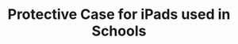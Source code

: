 ---
layout: project
title: "Protective Case for iPads used in Schools"
client: "Cesium"
year: "2018"
sector: "Consumer electronics, mobile accessories"
description: "A protective iPad case designed for school-age children, featuring a protective shell and a built-in stand for added functionality."
brief: "Cesium was seeking a durable tablet case for their education customers for elementary and high school students. The primary requirement was to find a solution that could effectively safeguard the iPads in various school use scenarios."
solution: "Keydesign developed a rugged and drop-protected solution to meet this demand. The soft silicone inner shell with enlarged corner cushioning ensures the iPad is shielded from impacts when accidentally dropped. Additionally, the hard PC cover allows for easy grip and features a built-in stand, offering convenient angles for writing or reading purposes."
services:
 - "design research"
 - "ideation"
 - "3D CAD modeling"
 - "surfacing"
 - "design for manufacturing (DFM)"
 - "design documentation (tech pack)"
 - "manufacturing support"
link: "https://www.cesiumonline.com/"
main_image: "/assets/images/projects/cesium__rugged_edu_case/h_w_RuggedEDUcase.jpg"
images:
 - "/assets/images/projects/cesium__rugged_edu_case/p_w_RuggedEDUcase_01.jpg"
 - "/assets/images/projects/cesium__rugged_edu_case/p_w_RuggedEDUcase_02.jpg"
permalink: /cesium__rugged_edu_case/
---